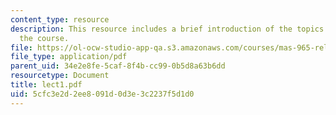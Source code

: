 ```yaml
---
content_type: resource
description: This resource includes a brief introduction of the topics included in
  the course.
file: https://ol-ocw-studio-app-qa.s3.amazonaws.com/courses/mas-965-relational-machines-spring-2005/5cfc3e2d2ee8091d0d3e3c2237f5d1d0_lect1.pdf
file_type: application/pdf
parent_uid: 34e2e8fe-5caf-8f4b-cc99-0b5d8a63b6dd
resourcetype: Document
title: lect1.pdf
uid: 5cfc3e2d-2ee8-091d-0d3e-3c2237f5d1d0
---
```

